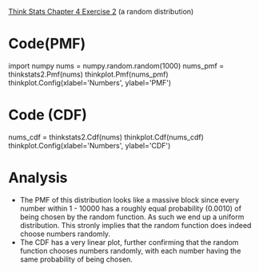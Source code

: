 [Think Stats Chapter 4 Exercise 2](http://greenteapress.com/thinkstats2/html/thinkstats2005.html#toc41) (a random distribution)

# Code(PMF)
import numpy
nums = numpy.random.random(1000)
nums_pmf = thinkstats2.Pmf(nums)
thinkplot.Pmf(nums_pmf)
thinkplot.Config(xlabel='Numbers', ylabel='PMF')

# Code (CDF)
nums_cdf = thinkstats2.Cdf(nums)
thinkplot.Cdf(nums_cdf)
thinkplot.Config(xlabel='Numbers', ylabel='CDF')

# Analysis
- The PMF of this distribution looks like a massive block since every number within 1 - 10000 has a roughly equal probability (0.0010) of being chosen by the random function. As such we end up  a uniform distribution. This stronly implies that the random function does indeed choose numbers randomly. 
- The CDF has a very linear plot, further confirming that the random function chooses numbers randomly, with each number having the same probability of being chosen. 